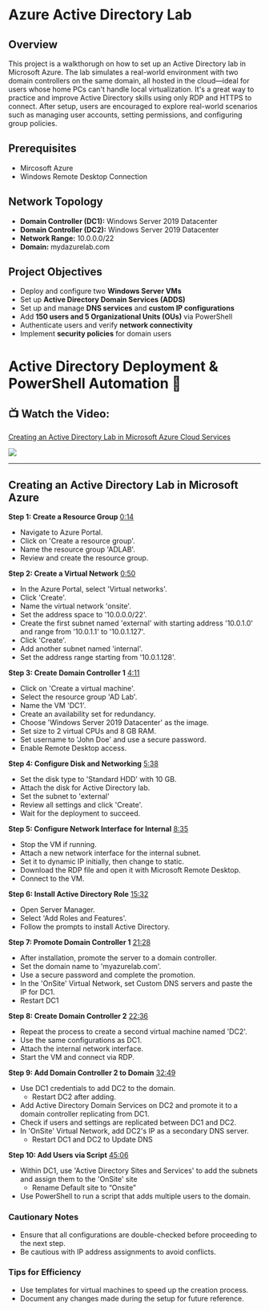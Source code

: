 # Azure Active Directory Lab

## Overview
This project is a walkthorugh on how to set up an Active Directory lab in Microsoft Azure. The lab simulates a real-world environment with two domain controllers on the same domain, all hosted in the cloud—ideal for users whose home PCs can't handle local virtualization. It's a great way to practice and improve Active Directory skills using only RDP and HTTPS to connect. After setup, users are encouraged to explore real-world scenarios such as managing user accounts, setting permissions, and configuring group policies.

## Prerequisites 
 - Mircosoft Azure
 - Windows Remote Desktop Connection
   
## Network Topology

- **Domain Controller (DC1):** Windows Server 2019 Datacenter
- **Domain Controller (DC2):** Windows Server 2019 Datacenter
- **Network Range:** 10.0.0.0/22
- **Domain:** mydazurelab.com

## Project Objectives
- Deploy and configure two **Windows Server VMs**
- Set up **Active Directory Domain Services (ADDS)**
- Set up and manage **DNS services** and **custom IP configurations**
- Add **150 users and 5 Organizational Units (OUs)** via PowerShell
- Authenticate users and verify **network connectivity**
- Implement **security policies** for domain users

# Active Directory Deployment & PowerShell Automation 🤖
## 📺 Watch the Video:
<div>
    <a href="https://www.loom.com/share/dfc7bab6d55b4f9a954a11c9e1fff671">
      <p>Creating an Active Directory Lab in Microsoft Azure Cloud Services</p>
    </a>
    <a href="https://www.loom.com/share/dfc7bab6d55b4f9a954a11c9e1fff671">
      <img style="max-width:300px;" src="https://cdn.loom.com/sessions/thumbnails/dfc7bab6d55b4f9a954a11c9e1fff671-b5cfe3c126c74c16-full-play.gif">
    </a>
  </div>
 
 ---
 
 
## Creating an Active Directory Lab in Microsoft Azure

**Step 1: Create a Resource Group** [0:14](https://loom.com/share/dfc7bab6d55b4f9a954a11c9e1fff671?t=14)

- Navigate to Azure Portal.
- Click on 'Create a resource group'.
- Name the resource group 'ADLAB'.
- Review and create the resource group.

**Step 2: Create a Virtual Network** [0:50](https://loom.com/share/dfc7bab6d55b4f9a954a11c9e1fff671?t=50)

- In the Azure Portal, select 'Virtual networks'.
- Click 'Create'.
- Name the virtual network 'onsite'.
- Set the address space to '10.0.0.0/22'.
- Create the first subnet named 'external' with starting address '10.0.1.0' and range from '10.0.1.1' to '10.0.1.127'.
- Click 'Create'.
- Add another subnet named 'internal'.
- Set the address range starting from '10.0.1.128'.

**Step 3: Create Domain Controller 1** [4:11](https://loom.com/share/dfc7bab6d55b4f9a954a11c9e1fff671?t=251)

- Click on 'Create a virtual machine'.
- Select the resource group 'AD Lab'.
- Name the VM 'DC1'.
- Create an availability set for redundancy.
- Choose 'Windows Server 2019 Datacenter' as the image.
- Set size to 2 virtual CPUs and 8 GB RAM.
- Set username to 'John Doe' and use a secure password.
- Enable Remote Desktop access.

**Step 4: Configure Disk and Networking** [5:38](https://loom.com/share/dfc7bab6d55b4f9a954a11c9e1fff671?t=338)

- Set the disk type to 'Standard HDD' with 10 GB.
- Attach the disk for Active Directory lab.
- Set the subnet to 'external'
- Review all settings and click 'Create'.
- Wait for the deployment to succeed.

**Step 5: Configure Network Interface for Internal** [8:35](https://loom.com/share/dfc7bab6d55b4f9a954a11c9e1fff671?t=515)

- Stop the VM if running.
- Attach a new network interface for the internal subnet.
- Set it to dynamic IP initially, then change to static.
- Download the RDP file and open it with Microsoft Remote Desktop.
- Connect to the VM.

**Step 6: Install Active Directory Role** [15:32](https://loom.com/share/dfc7bab6d55b4f9a954a11c9e1fff671?t=932)

- Open Server Manager.
- Select 'Add Roles and Features'.
- Follow the prompts to install Active Directory.

**Step 7: Promote Domain Controller 1** [21:28](https://loom.com/share/dfc7bab6d55b4f9a954a11c9e1fff671?t=1288)

- After installation, promote the server to a domain controller.
- Set the domain name to 'myazurelab.com'.
- Use a secure password and complete the promotion.
- In the 'OnSite' Virtual Network, set Custom DNS servers and paste the IP for DC1.
- Restart DC1

**Step 8: Create Domain Controller 2** [22:36](https://loom.com/share/dfc7bab6d55b4f9a954a11c9e1fff671?t=1356)

- Repeat the process to create a second virtual machine named 'DC2'.
- Use the same configurations as DC1.
- Attach the internal network interface.
- Start the VM and connect via RDP.

**Step 9: Add Domain Controller 2 to Domain** [32:49](https://loom.com/share/dfc7bab6d55b4f9a954a11c9e1fff671?t=1969)

- Use DC1 credentials to add DC2 to the domain.
  - Restart DC2 after adding.
- Add Active Directory Domain Services on DC2 and promote it to a domain controller replicating from DC1.
- Check if users and settings are replicated between DC1 and DC2.
- In 'OnSite' Virtual Network, add DC2's IP as a secondary DNS server.
  - Restart DC1 and DC2 to Update DNS

**Step 10: Add Users via Script** [45:06](https://loom.com/share/dfc7bab6d55b4f9a954a11c9e1fff671?t=2706)
- Within DC1, use 'Active Directory Sites and Services' to add the subnets and assign them to the 'OnSite' site
  - Rename Default site to “Onsite”
- Use PowerShell to run a script that adds multiple users to the domain.

### Cautionary Notes

- Ensure that all configurations are double-checked before proceeding to the next step.
- Be cautious with IP address assignments to avoid conflicts.

### Tips for Efficiency

- Use templates for virtual machines to speed up the creation process.
- Document any changes made during the setup for future reference.
